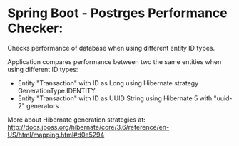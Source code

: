 # Spring Boot - Postrges Performance Checker:

Checks performance of database when using different entity ID types.

Application compares performance between two the same entities when using different ID types:
- Entity "Transaction" with ID as Long using Hibernate strategy GenerationType.IDENTITY
- Entity "Transaction" with ID as UUID String using Hibernate 5 with "uuid-2" generators

More about Hibernate generation strategies at: http://docs.jboss.org/hibernate/core/3.6/reference/en-US/html/mapping.html#d0e5294
